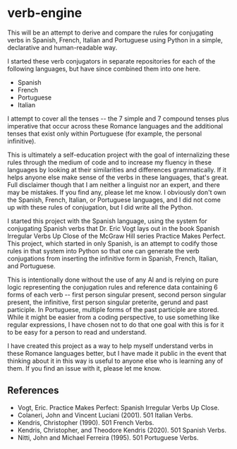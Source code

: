 # verb-engine
This will be an attempt to derive and compare the rules for conjugating verbs in Spanish, French, Italian and Portuguese using Python in a simple, declarative and human-readable way.

I started these verb conjugators in separate repositories for each of the following languages, but have since combined them into one here. 
 
- Spanish 
- French
- Portuguese
- Italian 

I attempt to cover all the tenses -- the 7 simple and 7 compound tenses plus imperative that occur across these Romance languages and the additional tenses that exist only within Portuguese (for example, the personal infinitive). 

 This is ultimately a self-education project with the goal of internalizing these rules through the medium of code and to increase my fluency in these languages by looking at their similarities and differences grammatically. If it helps anyone else make sense of the verbs in these languages, that's great. Full disclaimer though that I am neither a linguist nor an expert, and there may be mistakes. If you find any, please let me know. I obviously don't own the Spanish, French, Italian, or Portuguese languages, and I did not come up with these rules of conjugation, but I did write all the Python.   

 I started this project with the Spanish language, using the system for conjugating Spanish verbs that Dr. Eric Vogt lays out in the book Spanish Irregular Verbs Up Close of the McGraw Hill series Practice Makes Perfect. This project, which started in only Spanish, is an attempt to codify those rules in that system into Python so that one can generate the verb conjugations from inserting the infinitive form in Spanish, French, Italian, and Portuguese. 
 
 This is intentionally done without the use of any AI and is relying on pure logic representing the conjugation rules and reference data containing 6 forms of each verb -- first person singular present, second person singular present, the infinitive, first person singular preterite, gerund and past participle. In Portuguese, multiple forms of the past participle are stored. While it might be easier from a coding perspective, to use something like regular expressions, I have chosen not to do that one goal with this is for it to be easy for a person to read and understand.

I have created this project as a way to help myself understand verbs in these Romance languages better, but I have made it public in the event that thinking about it in this way is useful to anyone else who is learning any of them. If you find an issue with it, please let me know. 

 ## References 

- Vogt, Eric. Practice Makes Perfect: Spanish Irregular Verbs Up Close.  
- Colaneri, John and Vincent Luciani (2001). 501 Italian Verbs.
- Kendris, Christopher (1990). 501 French Verbs. 
- Kendris, Christopher, and Theodore Kendris (2020). 501 Spanish Verbs.
- Nitti, John and Michael Ferreira (1995). 501 Portuguese Verbs.